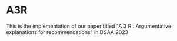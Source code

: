 # A3R
This is the implementation of our paper titled "A 3 R : Argumentative explanations for recommendations"  in DSAA 2023

